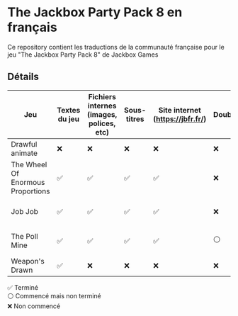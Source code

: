 # The Jackbox Party Pack 8 en français

Ce repository contient les traductions de la communauté française pour le jeu "The Jackbox Party Pack 8" de Jackbox Games

## Détails

| Jeu  | Textes du jeu | Fichiers internes (images, polices, etc) | Sous-titres | Site internet (https://jbfr.fr/) | Doublage | Crédits |
| ------------- | ------------- | ------------- | ------------- | ------------- | ------------- | ------------- | 
| Drawful animate  | ❌ | ❌ | ❌ | ❌ | ❌ | |
| The Wheel Of Enormous Proportions  | ✅ | ✅ | ✅ | ✅ | ❌ | | MisterShaokahn, Skyion le faerie, [Alexis](https://github.com/AlexisL61) et Elyssej
| Job Job  | ✅ | ✅ | ✅ | ✅ | ❌ | [Alexis](https://github.com/AlexisL61), Nirvanien et BrachyBoom |
| The Poll Mine  | ✅ | ✅ | ✅ | ✅ | ⚪ | Pachat, [Alexis](https://github.com/AlexisL61), MisterShaokahn et fizzrocks |
| Weapon's Drawn | ✅ | ❌ | ❌ | ❌ | ❌ | MisterShaokahn |

✅ Terminé</br>
⚪ Commencé mais non terminé</br>
❌ Non commencé

